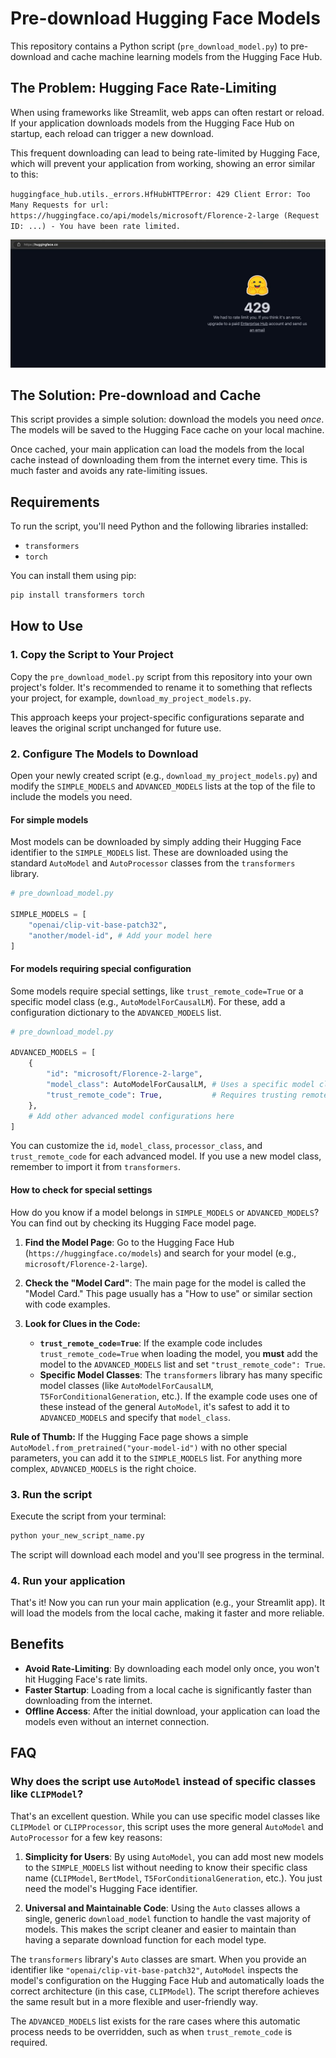 # Pre-download Hugging Face Models

This repository contains a Python script (`pre_download_model.py`) to pre-download and cache machine learning models from the Hugging Face Hub.

## The Problem: Hugging Face Rate-Limiting

When using frameworks like Streamlit, web apps can often restart or reload. If your application downloads models from the Hugging Face Hub on startup, each reload can trigger a new download.

This frequent downloading can lead to being rate-limited by Hugging Face, which will prevent your application from working, showing an error similar to this:

`huggingface_hub.utils._errors.HfHubHTTPError: 429 Client Error: Too Many Requests for url: https://huggingface.co/api/models/microsoft/Florence-2-large (Request ID: ...) - You have been rate limited.`

![Example of rate limit](image001.png)

## The Solution: Pre-download and Cache

This script provides a simple solution: download the models you need *once*. The models will be saved to the Hugging Face cache on your local machine.

Once cached, your main application can load the models from the local cache instead of downloading them from the internet every time. This is much faster and avoids any rate-limiting issues.

## Requirements

To run the script, you'll need Python and the following libraries installed:
- `transformers`
- `torch`

You can install them using pip:
```bash
pip install transformers torch
```

## How to Use

### 1. Copy the Script to Your Project

Copy the `pre_download_model.py` script from this repository into your own project's folder. It's recommended to rename it to something that reflects your project, for example, `download_my_project_models.py`.

This approach keeps your project-specific configurations separate and leaves the original script unchanged for future use.

### 2. Configure The Models to Download

Open your newly created script (e.g., `download_my_project_models.py`) and modify the `SIMPLE_MODELS` and `ADVANCED_MODELS` lists at the top of the file to include the models you need.

#### For simple models

Most models can be downloaded by simply adding their Hugging Face identifier to the `SIMPLE_MODELS` list. These are downloaded using the standard `AutoModel` and `AutoProcessor` classes from the `transformers` library.

```python
# pre_download_model.py

SIMPLE_MODELS = [
    "openai/clip-vit-base-patch32",
    "another/model-id", # Add your model here
]
```

#### For models requiring special configuration

Some models require special settings, like `trust_remote_code=True` or a specific model class (e.g., `AutoModelForCausalLM`). For these, add a configuration dictionary to the `ADVANCED_MODELS` list.

```python
# pre_download_model.py

ADVANCED_MODELS = [
    {
        "id": "microsoft/Florence-2-large",
        "model_class": AutoModelForCausalLM, # Uses a specific model class
        "trust_remote_code": True,           # Requires trusting remote code
    },
    # Add other advanced model configurations here
]
```

You can customize the `id`, `model_class`, `processor_class`, and `trust_remote_code` for each advanced model. If you use a new model class, remember to import it from `transformers`.

#### How to check for special settings

How do you know if a model belongs in `SIMPLE_MODELS` or `ADVANCED_MODELS`? You can find out by checking its Hugging Face model page.

1. **Find the Model Page**: Go to the Hugging Face Hub (`https://huggingface.co/models`) and search for your model (e.g., `microsoft/Florence-2-large`).

2. **Check the "Model Card"**: The main page for the model is called the "Model Card." This page usually has a "How to use" or similar section with code examples.

3. **Look for Clues in the Code:**
    * **`trust_remote_code=True`**: If the example code includes `trust_remote_code=True` when loading the model, you **must** add the model to the `ADVANCED_MODELS` list and set `"trust_remote_code": True`.
    * **Specific Model Classes**: The `transformers` library has many specific model classes (like `AutoModelForCausalLM`, `T5ForConditionalGeneration`, etc.). If the example code uses one of these instead of the general `AutoModel`, it's safest to add it to `ADVANCED_MODELS` and specify that `model_class`.

**Rule of Thumb:** If the Hugging Face page shows a simple `AutoModel.from_pretrained("your-model-id")` with no other special parameters, you can add it to the `SIMPLE_MODELS` list. For anything more complex, `ADVANCED_MODELS` is the right choice.

### 3. Run the script

Execute the script from your terminal:

```bash
python your_new_script_name.py
```

The script will download each model and you'll see progress in the terminal.

### 4. Run your application

That's it! Now you can run your main application (e.g., your Streamlit app). It will load the models from the local cache, making it faster and more reliable.

## Benefits

* **Avoid Rate-Limiting**: By downloading each model only once, you won't hit Hugging Face's rate limits.
* **Faster Startup**: Loading from a local cache is significantly faster than downloading from the internet.
* **Offline Access**: After the initial download, your application can load the models even without an internet connection.

## FAQ

### Why does the script use `AutoModel` instead of specific classes like `CLIPModel`?

That's an excellent question. While you can use specific model classes like `CLIPModel` or `CLIPProcessor`, this script uses the more general `AutoModel` and `AutoProcessor` for a few key reasons:

1. **Simplicity for Users**: By using `AutoModel`, you can add most new models to the `SIMPLE_MODELS` list without needing to know their specific class name (`CLIPModel`, `BertModel`, `T5ForConditionalGeneration`, etc.). You just need the model's Hugging Face identifier.

2. **Universal and Maintainable Code**: Using the `Auto` classes allows a single, generic `download_model` function to handle the vast majority of models. This makes the script cleaner and easier to maintain than having a separate download function for each model type.

The `transformers` library's `Auto` classes are smart. When you provide an identifier like `"openai/clip-vit-base-patch32"`, `AutoModel` inspects the model's configuration on the Hugging Face Hub and automatically loads the correct architecture (in this case, `CLIPModel`). The script therefore achieves the same result but in a more flexible and user-friendly way.

The `ADVANCED_MODELS` list exists for the rare cases where this automatic process needs to be overridden, such as when `trust_remote_code` is required.
